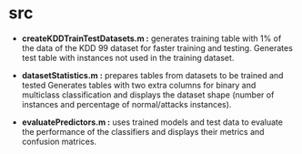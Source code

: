 # src

 - **createKDDTrainTestDatasets.m :** generates training table with 1% of the data of the KDD 99 dataset for faster training and testing. Generates test table with instances not used in the training dataset. 
 
 - **datasetStatistics.m :** prepares tables from datasets to be trained and tested Generates tables with two extra columns for binary and multiclass classification and displays the dataset shape (number of instances and percentage of normal/attacks instances). 
 
 - **evaluatePredictors.m :** uses trained models and test data to evaluate the performance of the classifiers and displays their metrics and confusion matrices. 
